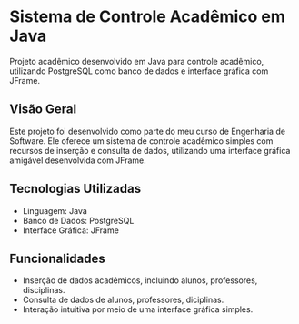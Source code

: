 # Sistema de Controle Acadêmico em Java

Projeto acadêmico desenvolvido em Java para controle acadêmico, utilizando PostgreSQL como banco de dados e interface gráfica com JFrame.

## Visão Geral

Este projeto foi desenvolvido como parte do meu curso de Engenharia de Software. Ele oferece um sistema de controle acadêmico simples com recursos de inserção e consulta de dados, 
utilizando uma interface gráfica amigável desenvolvida com JFrame.

## Tecnologias Utilizadas

- Linguagem: Java
- Banco de Dados: PostgreSQL
- Interface Gráfica: JFrame

## Funcionalidades

- Inserção de dados acadêmicos, incluindo alunos, professores, disciplinas.
- Consulta de dados de alunos, professores, diciplinas.
- Interação intuitiva por meio de uma interface gráfica simples.

